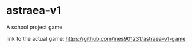 # astraea-v1
A school project game 

link to the actual game: https://github.com/ines901231/astraea-v1-game

